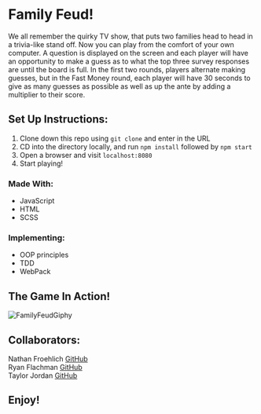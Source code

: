 # Family Feud!

We all remember the quirky TV show, that puts two families head to head in a trivia-like stand off. Now you can play from the comfort of your own computer. A question is displayed on the screen and each player will have an opportunity to make a guess as to what the top three survey responses are until the board is full. In the first two rounds, players alternate making guesses, but in the Fast Money round, each player will have 30 seconds to give as many guesses as possible as well as up the ante by adding a multiplier to their score.

## Set Up Instructions:
1. Clone down this repo using `git clone` and enter in the URL
1. CD into the directory locally, and run `npm install` followed by `npm start`
1. Open a browser and visit `localhost:8080`
1. Start playing!

### Made With:
- JavaScript
- HTML
- SCSS

### Implementing:
- OOP principles
- TDD
- WebPack

## The Game In Action!
![FamilyFeudGiphy](https://user-images.githubusercontent.com/47507801/58556987-883c0800-81da-11e9-9f49-2574f7c1eead.gif)

## Collaborators:
Nathan Froehlich [GitHub](https://github.com/Nathan-Froeh)<br>
Ryan Flachman [GitHub](https://github.com/flachman03)<br>
Taylor Jordan [GitHub](https://github.com/TaylorNoelJordan)<br>

## Enjoy!
